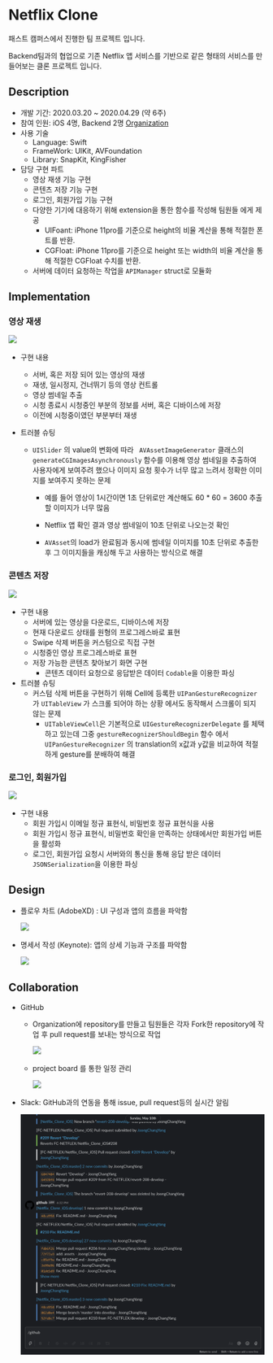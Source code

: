 # Netflix Clone

패스트 캠퍼스에서 진행한 팀 프로젝트 입니다.

Backend팀과의 협업으로 기존 Netflix 앱 서비스를 기반으로 같은 형태의 서비스를 만들어보는 클론 프로젝트 입니다.



## Description

- 개발 기간: 2020.03.20 ~ 2020.04.29 (약 6주)
- 참여 인원: iOS 4명, Backend 2명   [Organization](https://github.com/FC-NETFLEX)
- 사용 기술
  - Language: Swift
  - FrameWork: UIKit, AVFoundation
  - Library: SnapKit, KingFisher
- 담당 구현 파트
  - 영상 재생 기능 구현
  - 콘텐츠 저장 기능 구현
  - 로그인, 회원가입 기능 구현
  - 다양한 기기에 대응하기 위해 extension을 통한 함수를 작성해 팀원들 에게 제공
    - UIFoant: iPhone 11pro를 기준으로 height의 비율 계산을 통해 적절한 폰트를 반환.
    - CGFloat: iPhone 11pro를 기준으로 height 또는 width의 비율 계산을 통해 적절한 CGFloat 수치를 반환.
  - 서버에 데이터 요청하는 작업을 `APIManager` struct로 모듈화





## Implementation

### 영상 재생 

<img src = "https://github.com/JoongChangYang/Netflix_Clone_iOS/blob/master/assets/VideoContrtoller.gif"></img>

- 구현 내용

  - 서버, 혹은 저장 되어 있는 영상의 재생
  - 재생, 일시정지, 건너뛰기 등의 영상 컨트롤
  - 영상 썸네일 추출
  - 시청 종료시 시청중인 부분의 정보를 서버, 혹은 디바이스에 저장
  - 이전에 시청중이였던 부분부터 재생

- 트러블 슈팅

  - ```UISlider``` 의 value의 변화에 따라  ``` AVAssetImageGenerator``` 클래스의 ```generateCGImagesAsynchronously``` 함수를 이용해 영상 썸네일을 추출하여 사용자에게 보여주려 했으나 이미지 요청 횟수가 너무 많고 느려서 정확한 이미지를 보여주지 못하는 문제

    - 예를 들어 영상이 1시간이면 1초 단위로만 계산해도 60 * 60 = 3600 추출할 이미지가 너무 많음
    - Netflix 앱 확인 결과 영상 썸네일이 10초 단위로 나오는것 확인

    - `AVAsset`의 load가 완료됨과 동시에 썸네일 이미지를 10초 단위로 추출한 후 그 이미지들을 캐싱해 두고 사용하는 방식으로 해결 



### 콘텐츠 저장

<img src = "https://github.com/JoongChangYang/Netflix_Clone_iOS/blob/master/assets/SaveContent.gif"></img>

- 구현 내용
  - 서버에 있는 영상을 다운로드, 디바이스에 저장
  - 현재 다운로드 상태를 원형의 프로그레스바로 표현 
  - Swipe 삭제 버튼을 커스텀으로 직접 구현
  - 시청중인 영상 프로그레스바로 표현
  - 저장 가능한 콘텐츠 찾아보기 화면 구현
    - 콘텐츠 데이터 요청으로 응답받은 데이터 `Codable`을 이용한 파싱
- 트러블 슈팅
  - 커스텀 삭제 버튼을 구현하기 위해 Cell에 등록한 `UIPanGestureRecognizer` 가 `UITableView` 가 스크롤 되어야 하는 상황 에서도 동작해서 스크롤이 되지 않는 문제
    - `UITableViewCell`은 기본적으로 `UIGestureRecognizerDelegate` 를 체택하고 있는데 그중 `gestureRecognizerShouldBegin` 함수 에서 `UIPanGestureRecognizer` 의 translation의 x값과 y값을 비교하여 적절하게 gesture를 분배하여 해결 



### 로그인, 회원가입

<img src = "https://github.com/JoongChangYang/Netflix_Clone_iOS/blob/master/assets/Login.gif"></img>

- 구현 내용
  - 회원 가입시 이메일 정규 표현식, 비밀번호 정규 표현식을 사용
  - 회원 가입시 정규 표현식, 비밀번호 확인을 만족하는 상태에서만 회원가입 버튼을 활성화
  - 로그인, 회원가입 요청시 서버와의 통신을 통해 응답 받은 데이터 `JSONSerialization`을 이용한 파싱



## Design

- 플로우 차트 (AdobeXD) : UI 구성과 앱의 흐름을 파악함

  <img src = "https://github.com/JoongChangYang/Netflix_Clone_iOS/blob/master/assets/FlowChart.png"></img>

- 명세서 작성 (Keynote): 앱의 상세 기능과 구조를 파악함

  <img src = "https://github.com/JoongChangYang/Netflix_Clone_iOS/blob/master/assets/blueprint.gif"></img>



## Collaboration

- GitHub

  - Organization에 repository를 만들고 팀원들은 각자 Fork한 repository에 작업 후 pull request를 보내는 방식으로 작업

    <img src = "https://github.com/JoongChangYang/Netflix_Clone_iOS/blob/master/assets/organization.png"></img>

  - project board 를 통한 일정 관리

    <img src = "https://github.com/JoongChangYang/Netflix_Clone_iOS/blob/master/assets/projectboard.png"></img>

- Slack: GitHub과의 연동을 통해 issue, pull request등의 실시간 알림

  <img src = "https://github.com/JoongChangYang/Netflix_Clone_iOS/blob/master/assets/slack.png"></img> 

















